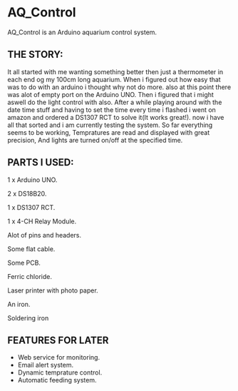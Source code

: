 AQ_Control
==========

AQ_Control is an Arduino aquarium control system.



THE STORY:
--------------------------
It all started with me wanting something better then just a thermometer in each end og my 100cm long aquarium.
When i figured out how easy that was to do with an arduino i thought why not do more. 
also at this point there was alot of empty port on the Arduino UNO.
Then i figured that i might aswell do the light control with also.
After a while playing around with the date time stuff and having to set the time every time i flashed 
i went on amazon and ordered a DS1307 RCT to solve it(It works great!).
now i have all that sorted and i am currently testing the system.
So far everything seems to be working, Tempratures are read and displayed with great precision,
And lights are turned on/off at the specified time.



PARTS I USED:
--------------------------
1 x Arduino UNO.

2 x DS18B20.

1 x DS1307 RCT.

1 x 4-CH Relay Module.

Alot of pins and headers.

Some flat cable.

Some PCB.

Ferric chloride.

Laser printer with photo paper.

An iron.

Soldering iron



FEATURES FOR LATER
--------------------------
 - Web service for monitoring.
 - Email alert system.
 - Dynamic temprature control.
 - Automatic feeding system.
